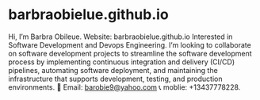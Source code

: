 # barbraobielue.github.io
Hi, I’m Barbra Obileue.
Website: barbraobielue.github.io
Interested in Software Development and Devops Engineering.
I’m looking to collaborate on software development projects to streamline the software development process by implementing continuous integration and delivery (CI/CD) pipelines, automating software deployment, and maintaining the infrastructure that supports development, testing, and production environments.
📧 Email: barobie9@yahoo.com
📞 moblie: +13437778228.
